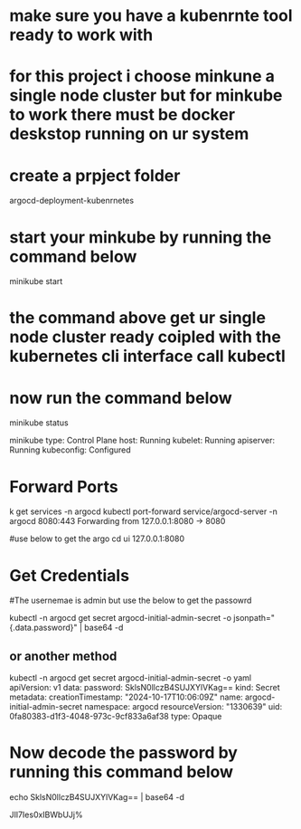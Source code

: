 # make sure you have a kubenrnte tool ready to work with 
# for this project i choose minkune a single node cluster but for minkube to work there must be docker deskstop running on ur system

# create a prpject folder 
 argocd-deployment-kubenrnetes
 
# start your minkube by running the command below
minikube start

# the command above get ur single node cluster ready coipled with the kubernetes cli interface call kubectl

# now run the command below

minikube status

minikube
type: Control Plane
host: Running
kubelet: Running
apiserver: Running
kubeconfig: Configured

# Forward Ports
k get services -n argocd
kubectl port-forward service/argocd-server -n argocd 8080:443
Forwarding from 127.0.0.1:8080 -> 8080


#use below to get the argo cd ui
127.0.0.1:8080






# Get Credentials
#The usernemae is admin but use the below to get the passowrd

kubectl -n argocd get secret argocd-initial-admin-secret -o jsonpath="{.data.password}" | base64 -d


## or another method

kubectl -n argocd get secret argocd-initial-admin-secret -o yaml
apiVersion: v1
data:
  password: SklsN0llczB4SUJXYlVKag==
kind: Secret
metadata:
  creationTimestamp: "2024-10-17T10:06:09Z"
  name: argocd-initial-admin-secret
  namespace: argocd
  resourceVersion: "1330639"
  uid: 0fa80383-d1f3-4048-973c-9cf833a6af38
type: Opaque


# Now decode the password by running this command below

echo SklsN0llczB4SUJXYlVKag== | base64 -d 

JIl7Ies0xIBWbUJj%  


